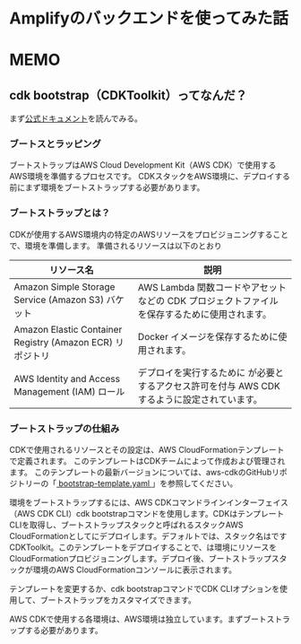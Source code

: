 # Amplifyのバックエンドを使ってみた話


# MEMO
## cdk bootstrap（CDKToolkit）ってなんだ？
まず[公式ドキュメント](https://docs.aws.amazon.com/ja_jp/cdk/v2/guide/bootstrapping.html)を読んでみる。

### ブートスとラッピング
ブートストラップはAWS Cloud Development Kit（AWS CDK）で使用するAWS環境を準備するプロセスです。 
CDKスタックをAWS環境に、デプロイする前にまず環境をブートストラップする必要があります。


### ブートストラップとは？

CDKが使用するAWS環境内の特定のAWSリソースをプロビジョニングすることで、環境を準備します。
準備されるリソースは以下のとおり

| リソース名     | 説明 |
| -------------- | ---- |
| Amazon Simple Storage Service (Amazon S3) バケット | AWS Lambda 関数コードやアセットなどの CDK プロジェクトファイルを保存するために使用されます。 |
| Amazon Elastic Container Registry (Amazon ECR) リポジトリ | Docker イメージを保存するために使用されます。 |
| AWS Identity and Access Management (IAM) ロール | デプロイを実行するために が必要とするアクセス許可を付与 AWS CDK するように設定されています。 |

### ブートストラップの仕組み
CDKで使用されるリソースとその設定は、AWS CloudFormationテンプレートで定義されます。
このテンプレートはCDKチームによって作成および管理されます。
このテンプレートの最新バージョンについては、aws-cdkのGitHubリポジトリーの「[
  bootstrap-template.yaml
](
  https://github.com/aws/aws-cdk/blob/main/packages/aws-cdk/lib/api/bootstrap/bootstrap-template.yaml
)」を参照してください。

環境をブートストラップするには、AWS CDKコマンドラインインターフェイス（AWS CDK CLI）cdk bootstrapコマンドを使用します。CDKはテンプレートCLIを取得し、ブートストラップスタックと呼ばれるスタックAWS CloudFormationとしてにデプロイします。デフォルトでは、スタック名はですCDKToolkit。このテンプレートをデプロイすることで、は環境にリソースをCloudFormationプロビジョニングします。デプロイ後、ブートストラップスタックが環境のAWS CloudFormationコンソールに表示されます。

テンプレートを変更するか、cdk bootstrapコマンドでCDK CLIオプションを使用して、ブートストラップをカスタマイズできます。

AWS CDKで使用する各環境は、AWS環境は独立しています。まずブートストラップする必要があります。

